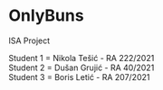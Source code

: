# OnlyBuns
ISA Project

Student 1 = Nikola Tešić - RA 222/2021 <br />
Student 2 = Dušan Grujić - RA 40/2021 <br />
Student 3 = Boris Letić - RA 207/2021

